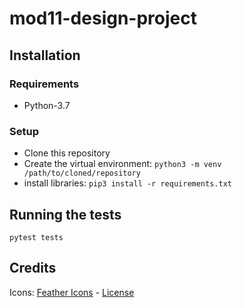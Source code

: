 # mod11-design-project

## Installation
### Requirements
- Python-3.7

### Setup
- Clone this repository
- Create the virtual environment: `python3 -m venv /path/to/cloned/repository`
- install libraries: `pip3 install -r requirements.txt`

## Running the tests
`pytest tests`


## Credits
Icons: [Feather Icons](https://github.com/feathericons/feather) - [License](https://github.com/feathericons/feather/blob/master/LICENSE)